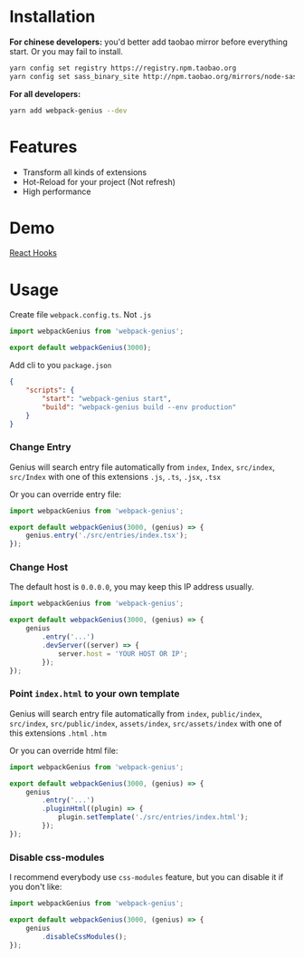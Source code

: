 # Installation

**For chinese developers:** you'd better add taobao mirror before everything start. Or you may fail to install.
```bash
yarn config set registry https://registry.npm.taobao.org
yarn config set sass_binary_site http://npm.taobao.org/mirrors/node-sass
```

**For all developers:**

```bash
yarn add webpack-genius --dev
```

# Features
* Transform all kinds of extensions
* Hot-Reload for your project (Not refresh)
* High performance

# Demo
[React Hooks](https://github.com/redux-model/demo-react-hooks)

# Usage
Create file `webpack.config.ts`. Not `.js`
```typescript
import webpackGenius from 'webpack-genius';

export default webpackGenius(3000);
```

Add cli to you `package.json`
```json
{
    "scripts": {
        "start": "webpack-genius start",
        "build": "webpack-genius build --env production"
    }
}
```

### Change Entry
Genius will search entry file automatically from `index`, `Index`, `src/index`, `src/Index` with one of this extensions `.js`, `.ts`, `.jsx`, `.tsx`

Or you can override entry file:
```typescript
import webpackGenius from 'webpack-genius';

export default webpackGenius(3000, (genius) => {
    genius.entry('./src/entries/index.tsx');
});
```


### Change Host
The default host is `0.0.0.0`, you may keep this IP address usually.
```typescript
import webpackGenius from 'webpack-genius';

export default webpackGenius(3000, (genius) => {
    genius
        .entry('...')
        .devServer((server) => {
            server.host = 'YOUR HOST OR IP';
        });
});
```

### Point `index.html` to your own template
Genius will search entry file automatically from `index`, `public/index`, `src/index`, `src/public/index`, `assets/index`, `src/assets/index` with one of this extensions `.html` `.htm`

Or you can override html file:
```typescript
import webpackGenius from 'webpack-genius';

export default webpackGenius(3000, (genius) => {
    genius
        .entry('...')
        .pluginHtml((plugin) => {
            plugin.setTemplate('./src/entries/index.html');
        });
});
```

### Disable css-modules
I recommend everybody use `css-modules` feature, but you can disable it if you don't like:
```typescript
import webpackGenius from 'webpack-genius';

export default webpackGenius(3000, (genius) => {
    genius
        .disableCssModules();
});
```
